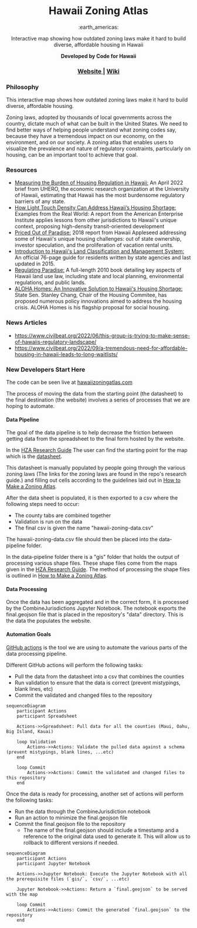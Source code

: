 <h1 align="center">Hawaii Zoning Atlas</h1>

<div align="center">
	:earth_americas:
</div>

<div align="center">
    <p>Interactive map showing how outdated zoning laws make it hard to build diverse, affordable housing in Hawaii</p>
    <strong>Developed by Code for Hawaii</strong>
</div>

<div align="center">
  <h3>
  	<a href="https://hawaiizoningatlas.com">
      Website
    </a>
    <span> | </span>
    <a href="https://github.com/CodeforHawaii/Hawaii-Zoning-Atlas/wiki">
      Wiki
    </a>
  </h3>
</div>

### Philosophy
This interactive map shows how outdated zoning laws make it hard to build diverse, affordable housing.

Zoning laws, adopted by thousands of local governments across the country, dictate much of what can be built in the United States.  We need to find better ways of helping people understand what zoning codes say, because they have a tremendous impact on our economy, on the environment, and on our society.  A zoning atlas that enables users to visualize the prevalence and nature of regulatory constraints, particularly on housing, can be an important tool to achieve that goal.



### Resources
- [Measuring the Burden of Housing Regulation in Hawaii:](https://uhero.hawaii.edu/wp-content/uploads/2022/04/MeasuringTheBurdenOfHousingRegulationInHawaii.pdf) An April 2022 brief from UHERO, the economic research organization at the University of Hawaii, estimating that Hawaii has the most burdensome regulatory barriers of any state.
- [How Light Touch Density Can Address Hawaii’s Housing Shortage:](https://www.aei.org/research-products/report/how-light-touch-density-can-address-hawaiis-housing-shortage-examples-from-the-real-world/) Examples from the Real World: A report from the American Enterprise Institute applies lessons from other jurisdictions to Hawaii's unique context, proposing high-density transit-oriented development
- [Priced Out of Paradise:](https://hiappleseed.org/publications/priced-out-of-paradise/)  2018 report from Hawaii Appleseed addressing some of Hawaii's unique housing challenges: out of state ownership, investor speculation, and the proliferation of vacation rental units.
- [Introduction to Hawaii's Land Classification and Management System:](http://www.oha.org/wp-content/uploads/HRDC-LUTPManual_PRF6_FINAL.pdf) An official 76-page guide for residents written by state agencies and last updated in 2015.
- [Regulating Paradise:](https://scholarspace.manoa.hawaii.edu/bitstream/10125/24147/Callies%20-%20Regulating%20Paradise.pdf) A full-length 2010 book detailing key aspects of Hawaii land use law, including state and local planning, environmental regulations, and public lands.
- [ALOHA Homes: An Innovative Solution to Hawaii's Housing Shortage:](https://www.youtube.com/watch?v=8eTQLZYDUeM) State Sen. Stanley Chang, Chair of the Housing Commitee, has proposed numerous policy innovations aimed to address the housing crisis. ALOHA Homes is his flagship proposal for social housing.

### News Articles
- https://www.civilbeat.org/2022/06/this-group-is-trying-to-make-sense-of-hawaiis-regulatory-landscape/
- https://www.civilbeat.org/2022/09/a-tremendous-need-for-affordable-housing-in-hawaii-leads-to-long-waitlists/

### New Developers Start Here

The code can be seen live at [hawaiizoningatlas.com](https://hawaiizoningatlas.com)

The process of moving the data from the starting point (the datasheet) to the final destination (the website) involves a series of processes that we are hoping to automate. 
#### Data Pipeline

The goal of the data pipeline is to help decrease the friction between getting data from the spreadsheet to the final form hosted by the website.

In the [HZA Research Guide](https://github.com/CodeforHawaii/Hawaii-Zoning-Atlas/wiki/Research-Guide) The user can find the starting point for the map which is the [datasheet](https://docs.google.com/spreadsheets/d/1YGt_Y70oy6qc09ZZ7kip9DM2JGtRC2fAHxi6JXOIsSk/edit#gid=0).

This datasheet is manually populated by people going through the various zoning laws (The links for the zoning laws are found in the repo's research guide.) and filling out cells according to the guidelines laid out in [How to Make a Zoning Atlas](https://www.zoningatlas.org/how).

After the data sheet is populated, it is then exported to a csv where the following steps need to occur:
  * The county tabs are combined together
  * Validation is run on the data
  * The final csv is given the name "hawaii-zoning-data.csv"

The hawaii-zoning-data.csv file should then be placed into the data-pipeline folder.

In the data-pipeline folder there is a "gis" folder that holds the output of processing various shape files. These shape files come from the maps given in the [HZA Research Guide](https://github.com/CodeforHawaii/Hawaii-Zoning-Atlas/wiki/Research-Guide). The method of processing the shape files is outlined in [How to Make a Zoning Atlas](https://www.zoningatlas.org/how).

#### Data Processing

Once the data has been aggregated and in the correct form, it is processed by the CombineJurisdictions Jupyter Notebook. The notebook exports the final.geojson file that is placed in the repository's "data" directory. This is the data the populates the website.

#### Automation Goals

[GitHub actions](https://github.com/features/actions) is the tool we are using to automate the various parts of the data processing pipeline. 

Different GitHub actions will perform the following tasks:
* Pull the data from the datasheet into a csv that combines the counties
* Run validation to ensure that the data is correct (prevent mistypings, blank lines, etc)
* Commit the validated and changed files to the repository 

```mermaid
sequenceDiagram
    participant Actions
    participant Spreadsheet

    Actions->>Spreadsheet: Pull data for all the counties (Maui, Oahu, Big Island, Kauai)

    loop Validation
        Actions->>Actions: Validate the pulled data against a schema (prevent mistypings, blank lines, ...etc)
    end

    loop Commit
        Actions->>Actions: Commit the validated and changed files to this repository
    end
```

Once the data is ready for processing, another set of actions will perform the following tasks:
* Run the data through the CombineJurisdiction notebook
* Run an action to minimize the final.geojson file
* Commit the final.geojson file to the repository 
  * The name of the final.geojson should include a timestamp and a reference to the original data used to generate it. This will allow us to rollback to different versions if needed.

```mermaid
sequenceDiagram
    participant Actions
    participant Jupyter Notebook

    Actions->>Jupyter Notebook: Execute the Jupyter Notebook with all the prerequisite files (`gis/`, `csv/`, ...etc) 

    Jupyter Notebook->>Actions: Return a `final.geojson` to be served with the map

    loop Commit
        Actions->>Actions: Commit the generated `final.geojson` to the repository
    end
```

